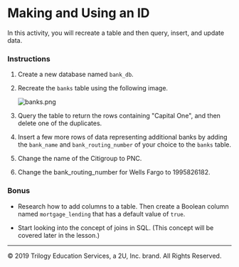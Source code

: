 # Making and Using an ID

In this activity, you will recreate a table and then query, insert, and update data.

### Instructions

1. Create a new database named `bank_db`.

2. Recreate the `banks` table using the following image.

    ![banks.png](Images/banks.png)

3. Query the table to return the rows containing "Capital One", and then delete one of the duplicates.

4. Insert a few more rows of data representing additional banks by adding the `bank_name` and `bank_routing_number` of your choice to the `banks` table.

5. Change the name of the Citigroup to PNC.

6. Change the bank_routing_number for Wells Fargo to 1995826182.

### Bonus

* Research how to add columns to a table. Then create a Boolean column named `mortgage_lending` that has a default value of `true`.

* Start looking into the concept of joins in SQL. (This concept will be covered later in the lesson.)

---

© 2019 Trilogy Education Services, a 2U, Inc. brand. All Rights Reserved.
